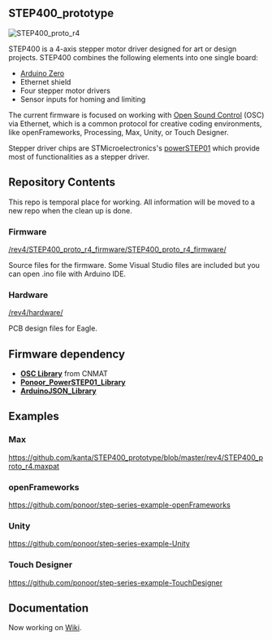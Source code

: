 ## STEP400_prototype
![STEP400_proto_r4](http://ponoor.com/manage/wp-content/uploads/2020/09/step400-angled-view.jpg)

STEP400 is a 4-axis stepper motor driver designed for art or design projects. STEP400 combines the following elements into one single board:

- [Arduino Zero](https://www.arduino.cc/en/Guide/ArduinoZero)
- Ethernet shield
- Four stepper motor drivers
- Sensor inputs for homing and limiting

The current firmware is focused on working with [Open Sound Control](http://opensoundcontrol.org/) (OSC) via Ethernet, which is a common protocol for creative coding environments, like openFrameworks, Processing, Max, Unity, or Touch Designer.

Stepper driver chips are STMicroelectronics's [powerSTEP01](https://www.st.com/en/motor-drivers/powerstep01.html) which provide most of functionalities as a stepper driver.

## Repository Contents

This repo is temporal place for working. All information will be moved to a new repo when the clean up is done.

### Firmware
[/rev4/STEP400_proto_r4_firmware/STEP400_proto_r4_firmware/](https://github.com/kanta/STEP400_prototype/tree/master/rev4/STEP400_proto_r4_firmware/STEP400_proto_r4_firmware)

Source files for the firmware. Some Visual Studio files are included but you can open .ino file with Arduino IDE.

### Hardware
[/rev4/hardware/](https://github.com/kanta/STEP400_prototype/tree/master/rev4/hardware)

PCB design files for Eagle.

## Firmware dependency
- **[OSC Library](https://github.com/CNMAT/OSC)** from CNMAT
- **[Ponoor_PowerSTEP01_Library](https://github.com/ponoor/Ponoor_PowerSTEP01_Library)**
- **[ArduinoJSON_Library](https://arduinojson.org/)**

## Examples
### Max
https://github.com/kanta/STEP400_prototype/blob/master/rev4/STEP400_proto_r4.maxpat

### openFrameworks
https://github.com/ponoor/step-series-example-openFrameworks

### Unity
https://github.com/ponoor/step-series-example-Unity

### Touch Designer
https://github.com/ponoor/step-series-example-TouchDesigner

## Documentation
Now working on [Wiki](https://github.com/kanta/STEP400_prototype/wiki).
